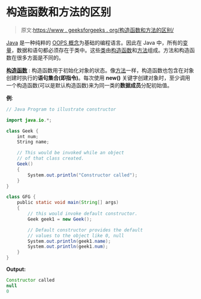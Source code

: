 # 构造函数和方法的区别

> 原文:[https://www . geeksforgeeks . org/构造函数和方法的区别/](https://www.geeksforgeeks.org/difference-between-the-constructors-and-methods/)

[Java](https://www.geeksforgeeks.org/java/) 是一种纯粹的 [OOPS 概念](https://www.geeksforgeeks.org/object-oriented-programming-oops-concept-in-java/)为基础的编程语言。因此在 Java 中，所有的[变量](https://www.geeksforgeeks.org/variables-in-java/)，数据和语句都必须存在于类中。这些[类](https://www.geeksforgeeks.org/understanding-classes-and-objects-in-java/)由[构造函数](https://www.geeksforgeeks.org/constructors-in-java/)和[方法](https://www.geeksforgeeks.org/methods-in-java/)组成。方法和构造函数在很多方面是不同的。

**[构造函数](https://www.geeksforgeeks.org/constructors-in-java/)** :
构造函数用于初始化对象的状态。像[方法](https://www.geeksforgeeks.org/methods-in-java/)一样，构造函数也包含在对象创建时执行的**语句集合(即指令)**。每次使用 **new()** 关键字创建对象时，至少调用一个构造函数(可以是默认构造函数)来为同一类的**数据成员**分配初始值。

**例**:

```java
// Java Program to illustrate constructor

import java.io.*;

class Geek {
    int num;
    String name;

    // This would be invoked while an object
    // of that class created.
    Geek()
    {
        System.out.println("Constructor called");
    }
}

class GFG {
    public static void main(String[] args)
    {
        // this would invoke default constructor.
        Geek geek1 = new Geek();

        // Default constructor provides the default
        // values to the object like 0, null
        System.out.println(geek1.name);
        System.out.println(geek1.num);
    }
}
```

**Output:**

```java
Constructor called
null
0

```